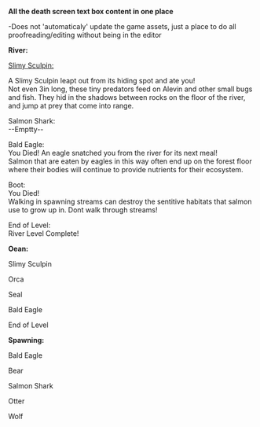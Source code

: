 **All the death screen text box content in one place**

-Does not 'automaticaly' update the game assets, just a place to do all proofreading/editing without being in the editor

**River:**

<ins>Slimy Sculpin:</ins>

A Slimy Sculpin leapt out from its hiding spot and ate you!\
Not even 3in long, these tiny predators feed on Alevin and other small bugs and fish. They hid in the shadows between rocks on the floor of the river, and jump at prey that come into range.

Salmon Shark:\
--Emptty--

Bald Eagle:\
You Died! An eagle snatched you from the river for its next meal!\
Salmon that are eaten by eagles in this way often end up on the forest floor
where their bodies will continue to provide nutrients for their ecosystem.

Boot:\
You Died!\
Walking in spawning streams can destroy the sentitive habitats that salmon use to grow up in.
Dont walk through streams!

End of Level:\
River Level Complete!

**Oean:**

Slimy Sculpin

Orca

Seal

Bald Eagle

End of Level

**Spawning:**

Bald Eagle

Bear

Salmon Shark

Otter

Wolf
